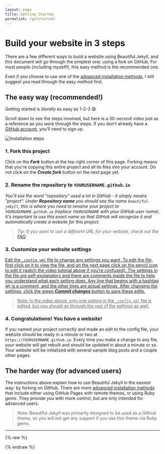 ```yaml
---
layout: page
title: Getting Started
permalink: /getstarted/
---
```


# Build your website in 3 steps

There are a few different ways to build a website using Beautiful Jekyll, and this document will go through the simplest one: using a fork on GitHub. For most people (including myself!), this easy method is the recommended one.

Even if you choose to use one of the [advanced installation methods](https://beautifuljekyll.com/getstarted/#install-steps-hard), I still suggest you read through the easy method first.

## The easy way (recommended!)

Getting started is *literally* as easy as 1-2-3 😄

Scroll down to see the steps involved, but here is a 30-second video just as a reference as you work through the steps. If you don't already have a [GitHub account](https://github.com), you'll need to sign up.

![Installation steps](https://beautifuljekyll.com/assets/img/install-steps.gif)

<div class="gs-section-01" markdown="1">

### 1. Fork this project

Click on the __*Fork*__ button at the top right corner of this page. Forking means that you're copying this entire project and all its files into your account. Do not click on the __*Create fork*__ button on the next page yet.

</div>

<div class="gs-section-02" markdown="1">

### 2. Rename the repository to `YOURUSERNAME.github.io`

You'll see the word "repository" used a lot in GitHub - it simply means "project". Under __*Repository name*__ you should see the name `beautiful-jekyll`, this is where you need to rename your project to `YOURUSERNAME.github.io` (replace `YOURUSERNAME` with your GitHub user name). It's important to use this exact name so that GitHub will recognize it and automatically create a website for this project.   

> Tip: If you want to use a different URL for your website, check out the [FAQ](https://beautifuljekyll.com/faq/#custom-domain)

</div>

<div class="gs-section-03" markdown="1">

### 3. Customize your website settings

Edit the `_config.yml` file to change any settings you want. To edit the file, first click on it to view the file, and on the next page click on the pencil icon to edit it (watch the video tutorial above if you're confused).  The settings in the file are self-explanatory and there are comments inside the file to help you understand what each setting does. Any line that begins with a hashtag (`#`) is a comment, and the other lines are actual settings. After changing the settings, click the green __*Commit changes*__ button to save these edits.

> Note: In the video above, only one setting in the `_config.yml` file is edited, but you should go through the rest of the settings as well.

</div>

### 4. Congratulations! You have a website!

If you named your project correctly and made an edit to the config file, your website should be ready in a minute or two at `https://YOURUSERNAME.github.io`. Every time you make a change to any file, your website will get rebuilt and should be updated in about a minute or so. Your website will be initialized with several sample blog posts and a couple other pages.

## The harder way (for advanced users)

The instructions above explain how to use Beautiful Jekyll in the easiest way: by forking on GitHub. There are more [advanced installation methods](https://beautifuljekyll.com/getstarted/#install-steps-hard) that include either using GitHub Pages with remote themes, or using Ruby gems. They provide you with more control, but are only intended for advanced users.

> Note: Beautiful Jekyll was primarily designed to be used as a GitHub theme, so you will not get any support if you use this theme via Ruby gems.

---

{% raw %}
<style>
/* Pretty-text wrapper */
.pretty-text {
  margin-top: 40px;
  margin-bottom: 40px;
  padding-left: 30px;
  padding-right: 30px;
  text-align: justify;
}

.pretty-text p {
  line-height: 1.6;
}

.pretty-text img {
  border: 1px solid #ddd;
  border-radius: 8px;
  padding: 5px;
  width: 60%;
  display: block;
  margin-left: auto;
  margin-right: auto;
  box-shadow: 0 4px 8px rgba(0,0,0,0.2), 0 6px 20px rgba(0,0,0,0.19);
}

.pretty-text img:hover {
  box-shadow: 0 0 5px rgba(0,140,186,0.5);
}

/* Section-specific styles */
.gs-section-01 h2 {
  color: red;
}

.gs-section-02 h2 {
  color: blue;
}

.gs-section-02 p {
  font-style: italic;
}

.gs-section-03 h2 {
  color: green;
}

.gs-section-03 p {
  text-decoration: underline;
}
</style>
{% endraw %}
